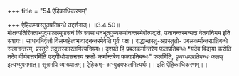 +++
title = "54 ऐहिकाधिकरणम्"

+++
ऐहिकमप्रस्तुतप्रतिबन्धे तद्दर्शनात्। ॥3.4.50॥  
मोक्षव्यतिरिक्ताभ्युदयफलमुपासनं किं स्वसाधनभूतपुण्यकर्मानन्तरमेवोत्पद्यते, उतानन्तरमन्यदा वेतयनियम इति संशयः। साधननिर्वृत्तौ विलम्बहेत्वभावादनन्तरमेवेति पूर्वः पक्षः। राद्धान्तस्तु-अप्रस्तुतो- प्रबलकर्मान्तरप्रतिबन्धे सत्यनन्तरम्, प्रस्तुते तदुत्तरकारलमित्यनियमः। दृश्यते हि प्रबलकर्मान्तरेण फलप्रतिबन्धः *यदेव विद्यया करोति तदेव वीर्यवत्तरमिति उद्गीथोपासनस्य क्रतोः कर्मान्तरेण फलाप्रतिबन्धः" फलमिति, *पृथग्धयप्रतिबन्धः फलम्* इत्यभ्युपगमात्। सूत्रमपि व्याख्यातम्। ऐहिकम्- अभ्युदयफलमित्यर्थः।। इति ऐहिकाधिकरणम्।।